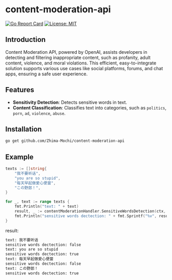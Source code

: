 # content-moderation-api

[![Go Report Card](https://goreportcard.com/badge/github.com/Zhima-Mochi/content-moderation-api)](https://goreportcard.com/report/github.com/Zhima-Mochi/content-moderation-api)
[![License: MIT](https://img.shields.io/badge/License-MIT-yellow.svg)](https://opensource.org/licenses/MIT)

## Introduction
Content Moderation API, powered by OpenAI, assists developers in detecting and filtering inappropriate content, such as profanity, adult content, violence, and moral violations. This efficient, easy-to-integrate solution supports various use cases like social platforms, forums, and chat apps, ensuring a safe user experience.

## Features

- **Sensitivity Detection**: Detects sensitive words in text.
- **Content Classification**: Classifies text into categories, such as `politics`, `porn`, `ad`, `violence`, `abuse`.

## Installation

```bash
go get github.com/Zhima-Mochi/content-moderation-api
```

## Example

```go
texts := []string{
    "我不要听话",
    "you are so stupid",
    "每天早起做愛心便當",
    "この野郎！",
}

for _, text := range texts {
    fmt.Println("text: " + text)
	result, _ := contentModerationHandler.SensitiveWordsDetection(ctx, text)
	fmt.Println("sensitive words dectection: " + fmt.Sprintf("%v", result))
}
```
result:
```bash
text: 我不要听话
sensitive words dectection: false
text: you are so stupid
sensitive words dectection: true
text: 每天早起做愛心便當
sensitive words dectection: false
text: この野郎！
sensitive words dectection: true
```